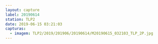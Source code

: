 ```yaml
---
layout: capture
label: 20190614
station: TLP2
date: 2019-06-15 03:21:03
capturas:
  - imagem: TLP2/2019/201906/20190614/M20190615_032103_TLP_2P.jpg
---
```

